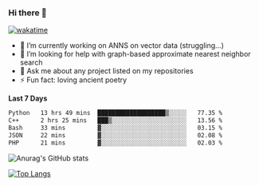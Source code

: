 ### Hi there 👋

[![wakatime](https://wakatime.com/badge/user/8906da98-c623-4aff-ac00-99cb42e09b38.svg)](https://wakatime.com/@8906da98-c623-4aff-ac00-99cb42e09b38)

- 🔭 I’m currently working on ANNS on vector data (struggling...)
- 🤔 I’m looking for help with graph-based approximate nearest neighbor search
- 💬 Ask me about any project listed on my repositories
- ⚡ Fun fact: loving ancient poetry


**Last 7 Days**
<!--START_SECTION:waka-->

```txt
Python   13 hrs 49 mins  ███████████████████▒░░░░░   77.35 %
C++      2 hrs 25 mins   ███▒░░░░░░░░░░░░░░░░░░░░░   13.56 %
Bash     33 mins         ▓░░░░░░░░░░░░░░░░░░░░░░░░   03.15 %
JSON     22 mins         ▓░░░░░░░░░░░░░░░░░░░░░░░░   02.08 %
PHP      21 mins         ▓░░░░░░░░░░░░░░░░░░░░░░░░   02.03 %
```

<!--END_SECTION:waka-->

![Anurag's GitHub stats](https://github-readme-stats.vercel.app/api?username=matchyc&count_private=true&show_icons=true&theme=vue)

[![Top Langs](https://github-readme-stats.vercel.app/api/top-langs/?username=matchyc&langs_count=4&&hide=perl,raku,html,javascript,shell,roff,prolog)](https://github.com/anuraghazra/github-readme-stats)
